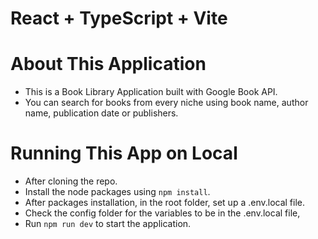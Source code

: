 # React + TypeScript + Vite

# About This Application

- This is a Book Library Application built with Google Book API.
- You can search for books from every niche using book name, author name, publication date or publishers.

# Running This App on Local

- After cloning the repo.
- Install the node packages using `npm install`.
- After packages installation, in the root folder, set up a .env.local file.
- Check the config folder for the variables to be in the .env.local file,
- Run `npm run dev` to start the application.

